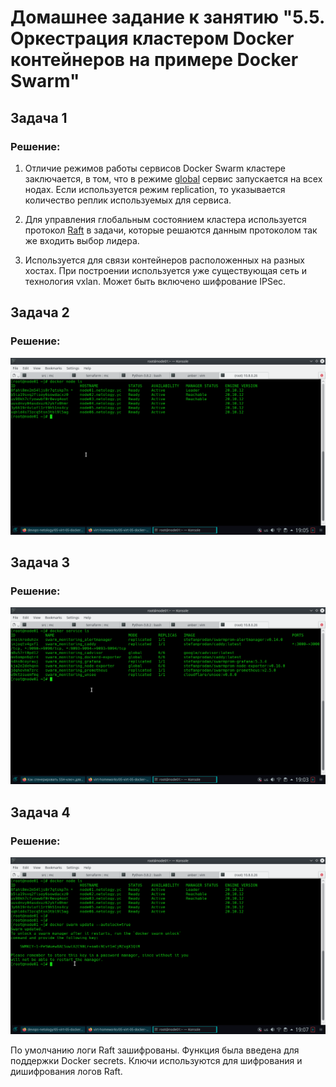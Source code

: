 # Домашнее задание к занятию "5.5. Оркестрация кластером Docker контейнеров на примере Docker Swarm"

## Задача 1

### Решение:

1. Отличие режимов работы сервисов Docker Swarm кластере заключается, в том, что в режиме [global](https://docs.docker.com/engine/swarm/how-swarm-mode-works/services/) сервис запускается на всех нодах. Если используется режим  replication, то указывается количество реплик используемых для сервиса.

2. Для управления глобальным состоянием кластера используется протокол [Raft](https://docs.docker.com/engine/swarm/raft/) в задачи, которые решаются данным протоколом так же входить выбор лидера.

3. Используется для связи контейнеров расположенных на разных хостах. При построении используется уже существующая сеть и технология vxlan. Может быть включено шифрование IPSec.

## Задача 2

### Решение:

![Снимок экрана 05_05_01](images/S_05_05_01.png)

## Задача 3

### Решение:

![Снимок экрана 05_05_02](images/S_05_05_02.png)
 
## Задача 4

### Решение:

![Снимок экрана 05_05_03](images/S_05_05_03.png)

По умолчанию логи Raft зашифрованы. Функция была введена для поддержки Docker secrets.
Ключи используются для шифрования и дишифрования логов Raft. 
